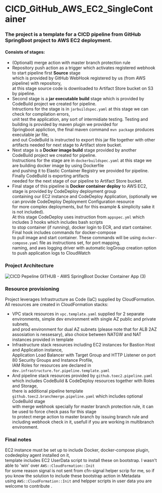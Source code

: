 # CICD_GitHub_AWS_EC2_SingleContainer
### The project is a template for a CICD pipeline from GitHub SpringBoot project to AWS EC2 deployment. 
#### Consists of stages:
* (Optionall) merge action with master branch protection rule
* Repository push action as a trigger which activates registered webhook to start pipeline first <b>Source</b> stage  
which is provided by GitHub WebHook registered by us (from AWS pipeline) with repository,  
at this stage source code is downloaded to Artifact Store bucket on S3 by pipeline.
* Second stage is a <b>jar executable build</b> stage which is provided by CodeBuild project we created for pipeline.  
Intructions for the stage is in ```jarbuildspec.yaml``` at this stage we can check for compilation errors,  
unit test the application, any sort of intermidiate testing. Testing and building is provided by maven plugin we provided for  
Springboot appliction, the final maven command ```mvn package``` produces executable jar file,  
and out CodeBuild is instructed to export this jar file together with other artifacts needed for next stage to Artifact store bucket.
* Next stage is a <b> Docker image build</b> stage provided by another CodeBuild project we created for pipeline.  
Instructions for the stage are in ```dockerbuildspec.yaml``` at this stage we are building docker image  by using Dockerfile  
and pushing it to Elastic Container Registry we provided for pipeline. Finally CodeBuild is exporting artifacts  
needed for the next stage of our pipeline to Artifact Store bucket.
* Final stage of this pipeline is <b>Docker container deploy</b> to AWS EC2, stage is provided by CodeDeploy deployment group  
containing our EC2 instance and CodeDeploy Application, (optionally we can provide CodeDeploy Deployment Configuration resource  
for more complex deployments, but for this example & simplicity sake it is not included).  
At this stage CodeDeploy uses instruction from ```appspec.yml``` which includes 3 hooks which includes bash scripts  
to stop container (if running), docker login to ECR, and start container. Final hook includes commands for docker-compose  
to pull image and start container. These commands will be using ```docker-compose.yaml``` file as instructions set, for port mapping,  
naming, and aws logging driver with automatic logGroup creation option to push application logs to CloudWatch

### Project Architecture

![CICD Pepeline GITHUB - AWS SpringBoot Docker Container App (3)](https://github.com/Gadyuchko/CICD_GitHub_AWS_EC2_SingleContainer/assets/51369173/b4d50715-f3a6-464f-8143-05a3a8d8ec37)

### Resource provisioning
Project leverages Infrastructure as Code (IaC) supplied by CloudFormation. All resources are created in CloudFormation stacks:
* VPC stack resources in ```vpc.template.yaml``` supplied for 2 separate environments, simple dev environment with single AZ public and private subnets,  
and prod environment for dual AZ subnets (please note that for ALB 2AZ assosiation is nessesary), also choice between NATGW and NAT instances provided in template
* Infrastructure stack resources including EC2 instances for Bastion Host and Application instance,  
Application Load Balancer with Target Group and HTTP Listener on port 80 Security Groups and Instance Profile,  
IAM Roles for resources are declared in ```dev.infrastructure.for.pipeline.template.yaml```
* And pipeline stack resources provided by ```github.toec2.pipeline.yaml``` which includes CodeBuild & CodeDeploy resources together with Roles and Storage,  
there is additional pipeline template  ```github.toec2.branchmerge.pipeline.yaml``` which includes optional CodeBuild stage  
with merge webhook specially for master branch protection rule, it can be used to force check pass for this stage  
to protect merge action to master branch by issuing branch rule and including webhook check in it, usefull if you are working in multibranch environment.

### Final notes
EC2 instance must be set up to include Docker, docker-compose plugin, codedeploy agent installed on it,  
template includes EC2 UserData script to install these on bootstrap. I wasn't able to 'win' over ```AWS::CloudFormation::Init```  
for some reason signal is not sent from cfn-signal helper scrip for me, so if you know the solution to include these bootstrap action in Metadata  
using ```AWS::CloudFormation::Init``` and helpper scripts in user data you are welcome to contribute .
